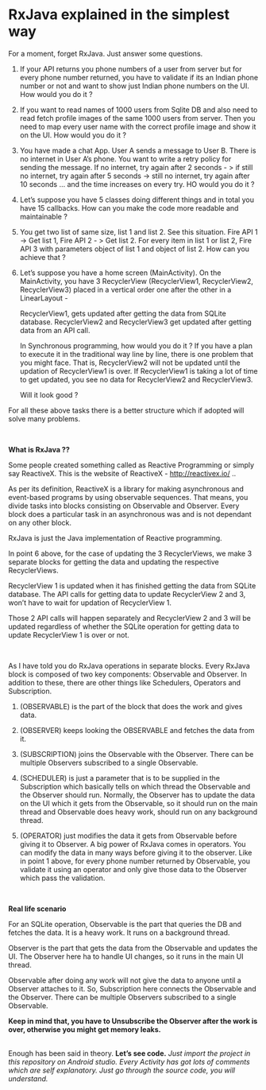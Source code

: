 # RxJava explained in the simplest way

For a moment, forget RxJava.
Just answer some questions. <br/>


1. If your API returns you phone numbers of a user from server but for every phone number returned, you have to validate if its an Indian phone number or not and want to show just Indian phone numbers on the UI. How would you do it ?


2. If you want to read names of 1000 users from Sqlite DB and also need to read fetch profile images of the same 1000 users from server. Then you need to map every user name with the correct profile image and show it on the UI. How would you do it ?


3. You have made a chat App. User A sends a message to User B. There is no internet in User A’s phone. You want to write a retry policy for sending the message. If no internet, try again after 2 seconds - > if still no internet, try again after 5 seconds -> still no internet, try again after 10 seconds … and the time increases on every try. HO would you do it ?


4. Let’s suppose you have 5 classes doing different things and in total you have 15 callbacks. How can you make the code more readable and maintainable ?


5. You get two list of same size, list 1 and list 2. See this situation. Fire API 1 -> Get list 1, Fire API 2 - > Get list 2.  For every item in list 1 or list 2,  Fire API 3 with parameters object of list 1 and object of list 2. How can you achieve that ?


6. Let’s suppose you have a home screen (MainActivity). On the MainActivity, you have 3 RecyclerView (RecyclerView1, RecyclerView2, RecyclerView3) placed in a vertical order one after the other in a LinearLayout - 

   RecyclerView1, gets updated after getting the data from SQLite database.
   RecyclerView2 and RecyclerView3 get updated after getting data from an API call.

   In Synchronous programming, how would you do it ? If you have a plan to execute it in the traditional way line by line,     there is one problem that you might face. That is, RecyclerView2 will not be updated until the updation of RecyclerView1 is  over. If RecyclerView1 is taking a lot of time to get updated, you see no data for RecyclerView2 and RecyclerView3.


   Will it look good ?



For all these above tasks there is a better structure which if adopted will solve many problems.

<br>

<b>What is RxJava ??</b>

Some people created something called as Reactive Programming or simply say ReactiveX. This is the website of ReactiveX - http://reactivex.io/ .. 

As per its definition, ReactiveX is a library for making asynchronous and event-based programs by using observable sequences. 
That means, you divide tasks into blocks consisting on Observable and Observer. Every block does a particular task in an asynchronous was and is not dependant on any other block.

RxJava is just the Java implementation of Reactive programming.

In point 6 above, for the case of updating the 3 RecyclerViews, we make 3 separate blocks for getting the data and updating the respective RecyclerViews. 

RecyclerView 1 is updated when it has finished getting the data from SQLite database. The API calls for getting data to update RecyclerView 2 and 3, won’t have to wait for updation of RecyclerView 1. 

Those 2 API calls will happen separately and RecyclerView 2 and 3 will be updated regardless of whether the SQLite operation for getting data to update RecyclerView 1 is over or not. 

<br>

As I have told you do RxJava operations in separate blocks. Every RxJava block is composed of two key components: Observable and Observer. In addition to these, there are other things like Schedulers, Operators and Subscription.

   1. (OBSERVABLE) is the part of the block that does the work and gives data.
     
   2. (OBSERVER) keeps looking the OBSERVABLE and fetches the data from it. 
    
   3. (SUBSCRIPTION) joins the Observable with the Observer. There can be multiple Observers subscribed to a single Observable.
     
   4. (SCHEDULER) is just a parameter that is to be supplied in the Subscription which basically tells on which thread the Observable and the Observer should run. Normally, the Observer has to update the data on the UI which it gets from the Observable, so it should run on the main thread and Observable does heavy work, should run on any background thread. 
    
   5. (OPERATOR) just modifies the data it gets from Observable before giving it to Observer. A big power of RxJava comes in operators. You can modify the data in many ways before giving it to the observer. Like in point 1 above, for every phone number returned by Observable, you validate it using an operator and only give those data to the Observer which pass the validation. 

<br>
    
<b>Real life scenario</b>

For an SQLite operation, Observable is the part that queries the DB and fetches the data. It is a heavy work. It runs on a background thread.

Observer is the part that gets the data from the Observable and updates the UI. The Observer here ha to handle UI changes, so it runs in the main UI thread.

Observable after doing any work will not give the data to anyone until a Observer attaches to it. So, Subscription here connects the Observable and the Observer. There can be multiple Observers subscribed to a single Observable.

<b>Keep in mind that, you have to Unsubscribe the Observer after the work is over, otherwise you might get memory leaks. 
</b>
<br/><br/>


Enough has been said in theory. <b>Let’s see code.</b> <em>Just import the project in this repository on Android studio. Every Activity has got lots of comments which are self explanatory. Just go through the source code, you will understand. </em>
